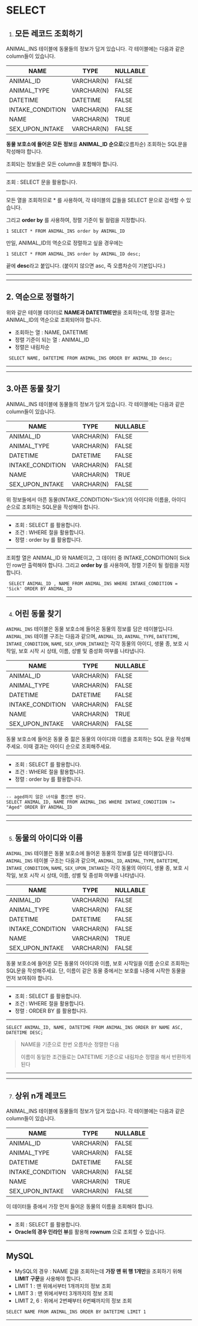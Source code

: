 # SELECT



1. ## 모든 레코드 조회하기



ANIMAL_INS 테이블에 동물들의 정보가 담겨 있습니다. 각 테이블에는 다음과 같은 column들이 있습니다.

| NAME             | TYPE       | NULLABLE |
| ---------------- | ---------- | -------- |
| ANIMAL_ID        | VARCHAR(N) | FALSE    |
| ANIMAL_TYPE      | VARCHAR(N) | FALSE    |
| DATETIME         | DATETIME   | FALSE    |
| INTAKE_CONDITION | VARCHAR(N) | FALSE    |
| NAME             | VARCHAR(N) | TRUE     |
| SEX_UPON_INTAKE  | VARCHAR(N) | FALSE    |

**동물 보호소에 들어온 모든 정보**를 **ANIMAL_ID 순으로**(오름차순) 조회하는 SQL문을 작성해야 합니다.

조회되는 정보들은 모든 column을 포함해야 합니다.

------

조회 : SELECT 문을 활용합니다.

------

모든 열을 조회하므로 * 를 사용하여, 각 테이블의 값들을 SELECT 문으로 검색할 수 있습니다.

그리고 **order by** 를 사용하여, 정렬 기준이 될 컬럼을 지정합니다.

```mysql
1 SELECT * FROM ANIMAL_INS order by ANIMAL_ID 
```

만일, ANIMAL_ID의 역순으로 정렬하고 싶을 경우에는

```mysql
1 SELECT * FROM ANIMAL_INS order by ANIMAL_ID desc; 
```

끝에 **desc**라고 붙입니다. (붙이지 않으면 asc, 즉 오름차순이 기본입니다.)

------

----



## **2. 역순으로 정렬하기**

위와 같은 테이블 데이터로 **NAME과 DATETIME만**을 조회하는데, 정렬 결과는 ANIMAL_ID의 역순으로 조회되어야 합니다.

- 조회하는 열 : NAME, DATETIME
- 정렬 기준이 되는 열 : ANIMAL_ID
- 정렬은 내림차순

```mysql
 SELECT NAME, DATETIME FROM ANIMAL_INS ORDER BY ANIMAL_ID desc; 
```



----

----



## 3.아픈 동물 찾기

ANIMAL_INS 테이블에 동물들의 정보가 담겨 있습니다. 각 테이블에는 다음과 같은 column들이 있습니다.

| NAME             | TYPE       | NULLABLE |
| ---------------- | ---------- | -------- |
| ANIMAL_ID        | VARCHAR(N) | FALSE    |
| ANIMAL_TYPE      | VARCHAR(N) | FALSE    |
| DATETIME         | DATETIME   | FALSE    |
| INTAKE_CONDITION | VARCHAR(N) | FALSE    |
| NAME             | VARCHAR(N) | TRUE     |
| SEX_UPON_INTAKE  | VARCHAR(N) | FALSE    |

위 정보들에서 아픈 동물(INTAKE_CONDITION=’Sick’)의 아이디와 이름을, 아이디 순으로 조회하는 SQL문을 작성해야 합니다.

------

- 조회 : SELECT 를 활용합니다.
- 조건 : WHERE 절을 활용합니다.
- 정렬 : order by 를 활용합니다.

------

조회할 열은 ANIMAL_ID 와 NAME이고, 그 데이터 중 INTAKE_CONDITION이 Sick 인 row만 출력해야 합니다. 그리고 **order by** 를 사용하여, 정렬 기준이 될 컬럼을 지정합니다.

```mysql
 SELECT ANIMAL_ID , NAME FROM ANIMAL_INS WHERE INTAKE_CONDITION = 'Sick' ORDER BY ANIMAL_ID 
```



----

4. ## **어린 동물 찾기**

`ANIMAL_INS` 테이블은 동물 보호소에 들어온 동물의 정보를 담은 테이블입니다. `ANIMAL_INS` 테이블 구조는 다음과 같으며, `ANIMAL_ID`, `ANIMAL_TYPE`, `DATETIME`, `INTAKE_CONDITION`, `NAME`, `SEX_UPON_INTAKE`는 각각 동물의 아이디, 생물 종, 보호 시작일, 보호 시작 시 상태, 이름, 성별 및 중성화 여부를 나타냅니다.

| NAME             | TYPE       | NULLABLE |
| ---------------- | ---------- | -------- |
| ANIMAL_ID        | VARCHAR(N) | FALSE    |
| ANIMAL_TYPE      | VARCHAR(N) | FALSE    |
| DATETIME         | DATETIME   | FALSE    |
| INTAKE_CONDITION | VARCHAR(N) | FALSE    |
| NAME             | VARCHAR(N) | TRUE     |
| SEX_UPON_INTAKE  | VARCHAR(N) | FALSE    |

동물 보호소에 들어온 동물 중 젊은 동물의 아이디와 이름을 조회하는 SQL 문을 작성해주세요. 이때 결과는 아이디 순으로 조회해주세요.

---

- 조회 : SELECT 를 활용합니다.
- 조건 : WHERE 절을 활용합니다.
- 정렬 : order by 를 활용합니다.

----

```mysql
-- aged하지 않은 녀석을 뽑으면 된다. 
SELECT ANIMAL_ID, NAME FROM ANIMAL_INS WHERE INTAKE_CONDITION != "Aged" ORDER BY ANIMAL_ID
```



----

----

5. ## **동물의 아이디와 이름**

`ANIMAL_INS` 테이블은 동물 보호소에 들어온 동물의 정보를 담은 테이블입니다. `ANIMAL_INS` 테이블 구조는 다음과 같으며, `ANIMAL_ID`, `ANIMAL_TYPE`, `DATETIME`, `INTAKE_CONDITION`, `NAME`, `SEX_UPON_INTAKE`는 각각 동물의 아이디, 생물 종, 보호 시작일, 보호 시작 시 상태, 이름, 성별 및 중성화 여부를 나타냅니다.

| NAME             | TYPE       | NULLABLE |
| ---------------- | ---------- | -------- |
| ANIMAL_ID        | VARCHAR(N) | FALSE    |
| ANIMAL_TYPE      | VARCHAR(N) | FALSE    |
| DATETIME         | DATETIME   | FALSE    |
| INTAKE_CONDITION | VARCHAR(N) | FALSE    |
| NAME             | VARCHAR(N) | TRUE     |
| SEX_UPON_INTAKE  | VARCHAR(N) | FALSE    |

동물 보호소에 들어온 모든 동물의 아이디와 이름, 보호 시작일을 이름 순으로 조회하는 SQL문을 작성해주세요. 단, 이름이 같은 동물 중에서는 보호를 나중에 시작한 동물을 먼저 보여줘야 합니다.



---

- 조회 : SELECT 를 활용합니다.
- 조건 : WHERE 절을 활용합니다.
- 정렬 : ORDER BY 를 활용합니다.

---

````mysql
SELECT ANIMAL_ID, NAME, DATETIME FROM ANIMAL_INS ORDER BY NAME ASC, DATETIME DESC;
````

> NAME을 기준으로 한번 오름차순 정렬한 다음
>
> 이름이 동일한 조건들로는 DATETIME 기준으로 내림차순 정렬을 해서 반환하게 된다



----

----

7. ## **상위 n개 레코드**

ANIMAL_INS 테이블에 동물들의 정보가 담겨 있습니다. 각 테이블에는 다음과 같은 column들이 있습니다.

| NAME             | TYPE       | NULLABLE |
| ---------------- | ---------- | -------- |
| ANIMAL_ID        | VARCHAR(N) | FALSE    |
| ANIMAL_TYPE      | VARCHAR(N) | FALSE    |
| DATETIME         | DATETIME   | FALSE    |
| INTAKE_CONDITION | VARCHAR(N) | FALSE    |
| NAME             | VARCHAR(N) | TRUE     |
| SEX_UPON_INTAKE  | VARCHAR(N) | FALSE    |

이 데이터들 중에서 가장 먼저 들어온 동물의 이름을 조회해야 합니다.

------

- 조회 : SELECT 를 활용합니다.
- **Oracle의 경우 인라인 뷰**를 활용해 **rownum** 으로 조회할 수 있습니다.

------

## **MySQL**

- MySQL의 경우 : NAME 값을 조회하는데 **가장 맨 위 행 1개만**을 조회하기 위해 **LIMIT 구문**을 사용해야 합니다.
- LIMIT 1 : 맨 위에서부터 1개까지의 정보 조회
- LIMIT 3 : 맨 위에서부터 3개까지의 정보 조회
- LIMIT 2, 6 : 위에서 2번째부터 6번째까지의 정보 조회

```mysql
SELECT NAME FROM ANIMAL_INS ORDER BY DATETIME LIMIT 1 
```



----

